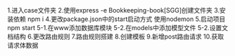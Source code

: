1.进入case文件夹
2.使用express -e Bookkeeping-book[SGG]创建文件夹
3.安装依赖 npm i
4.更改package.json中的start启动方式 使用nodemon
5.启动项目 npm start
5-1.在www添加数据库模块
5-2.在models中添加模型文件
5-2.设置文档结构
6.更改路由规则
7.路由规则搭建
8.创建模板
9.新增post路由请求
10.获取请求体数据

<!-- 
11.使用lowdb@1.0.0保存数据
12.使用shortid生成数据id
13.添加操作成功页面
14.列表渲染
15.添加删除功能 
-->